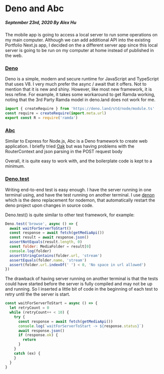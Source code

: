 # Deno and Abc
##### September 23rd, 2020 By Alex Hu

The mobile app is going to access a local server to run some operations on my main computer.
Although we can add additional API into the existing Portfolio Next.js app, I decided on the
a different server app since this local server is going to be run on my computer at home instead
of published in the web.

### [Deno](https://deno.land/)

Deno is a simple, modern and secure runtime for JavaScript and TypeScript that uses V8.
I very much prefer the async / await that it offers. Not to mention that it is new and shiny.
However, like most new framework, it is less refine. For example, it takes some workaround
to get Ramda working, noting that the 3rd Party Ramda model in deno.land does not work for me.

```js
import { createRequire } from 'https://deno.land/std/node/module.ts'
const require = createRequire(import.meta.url)
export const R = require('ramda')
```

### [Abc](https://deno.land/x/abc)

Similar to Express for Node.js, Abc is a Deno framework to create web application.
I briefly tried [Oak](https://deno.land/x/oak) but was having problems with the RouterContext
and json parsing in the POST request body

Overall, it is quite easy to work with, and the boilerplate code is kept to a minimum.

### [Deno.test](https://deno.land/manual/testing)

Writing end-to-end test is easy enough. I have the server running in one terminal using, and have the test running on another terminal.
I use [denon](https://deno.land/x/denon) which is the deno replacement for nodemon, that automatically restart the deno project upon changes
in source code.

Deno.test() is quite similar to other test framework, for example:

```js
Deno.test('browse', async () => {
  await waitForServerToStart()
  const response = await fetch(getMediaApi())
  const result = await response.json()
  assertNotEquals(result.length, 0)
  const folder: MediaFolder = result[0]
  console.log(folder)
  assertStringContains(folder.url, 'stream')
  assertEquals(folder.name, 'stream')
  assert(folder.url.indexOf(' ') < 0, 'No space in url allowed')
})
```

The drawback of having server running on another terminal is that the tests could have started before the server is fully compiled and
may not be up and running. So I inserted a little bit of code in the beginning of each test to retry until the the server is start.

```js
const waitForServerToStart = async () => {
  let retryCount = 0
  while (retryCount++ < 10) {
    try {
      const response = await fetch(getMediaApi())
      console.log(`waitForServerToStart -> ${response.status}`)
      await response.json()
      if (response.ok) {
        return
      }
    }
    catch (ex) {
    }
  }
}
```

